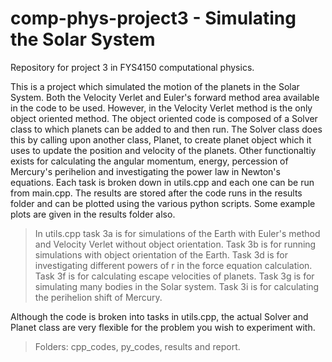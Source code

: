 # comp-phys-project3 - Simulating the Solar System
Repository for project 3 in FYS4150 computational physics.

This is a project which simulated the motion of the planets in the Solar System. Both the Velocity Verlet and Euler's forward method area available in the code to be used. However, in the Velocity Verlet method is the only object oriented method. The object oriented code is composed of a Solver class to which planets can be added to and then run.  The Solver class does this by calling upon another class, Planet, to create planet object which it uses to update the position and velocity of the planets. Other functionaltiy exists for calculating the angular momentum, energy, percession of Mercury's perihelion and investigating the power law in Newton's equations. Each task is broken down in utils.cpp and each one can be run from main.cpp. The results are stored after the code runs in the results folder and can be plotted using the various python scripts. Some example plots are given in the results folder also. 

> In utils.cpp task 3a is for simulations of the Earth with Euler's method and Velocity Verlet without object orientation.
> Task 3b is for running simulations with object orientation of the Earth.
> Task 3d is for investigating different powers of r in the force equation calculation.
> Task 3f is for calculating escape velocities of planets.
> Task 3g is for simulating many bodies in the Solar system. 
> Task 3i is for calculating the perihelion shift of Mercury.

Although the code is broken into tasks in utils.cpp, the actual Solver and Planet class are very flexible for the problem you wish to experiment with. 

> Folders: cpp_codes, py_codes, results and report.
